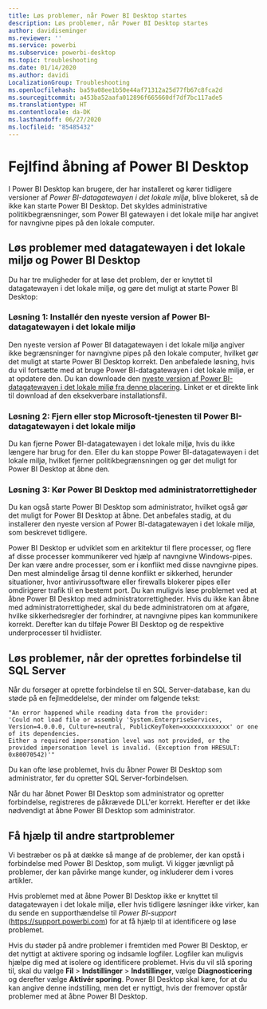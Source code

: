 ```yaml
---
title: Løs problemer, når Power BI Desktop startes
description: Løs problemer, når Power BI Desktop startes
author: davidiseminger
ms.reviewer: ''
ms.service: powerbi
ms.subservice: powerbi-desktop
ms.topic: troubleshooting
ms.date: 01/14/2020
ms.author: davidi
LocalizationGroup: Troubleshooting
ms.openlocfilehash: ba59a08ee1b50e44af71312a25d77fb67c8fca2d
ms.sourcegitcommit: a453ba52aafa012896f665660df7df7bc117ade5
ms.translationtype: HT
ms.contentlocale: da-DK
ms.lasthandoff: 06/27/2020
ms.locfileid: "85485432"
---
```

# <a name="troubleshoot-opening-power-bi-desktop"></a>Fejlfind åbning af Power BI Desktop

I Power BI Desktop kan brugere, der har installeret og kører tidligere versioner af *Power BI-datagatewayen i det lokale miljø*, blive blokeret, så de ikke kan starte Power BI Desktop. Det skyldes administrative politikbegrænsninger, som Power BI gatewayen i det lokale miljø har angivet for navngivne pipes på den lokale computer.

## <a name="resolve-issues-with-the-on-premises-data-gateway-and-power-bi-desktop"></a>Løs problemer med datagatewayen i det lokale miljø og Power BI Desktop

Du har tre muligheder for at løse det problem, der er knyttet til datagatewayen i det lokale miljø, og gøre det muligt at starte Power BI Desktop:

### <a name="resolution-1-install-the-latest-version-of-power-bi-on-premises-data-gateway"></a>Løsning 1: Installér den nyeste version af Power BI-datagatewayen i det lokale miljø

Den nyeste version af Power BI datagatewayen i det lokale miljø angiver ikke begrænsninger for navngivne pipes på den lokale computer, hvilket gør det muligt at starte Power BI Desktop korrekt. Den anbefalede løsning, hvis du vil fortsætte med at bruge Power BI-datagatewayen i det lokale miljø, er at opdatere den. Du kan downloade den [nyeste version af Power BI-datagatewayen i det lokale miljø fra denne placering](https://go.microsoft.com/fwlink/?LinkId=698863). Linket er et direkte link til download af den eksekverbare installationsfil.

### <a name="resolution-2-uninstall-or-stop-the-power-bi-on-premises-data-gateway-microsoft-service"></a>Løsning 2: Fjern eller stop Microsoft-tjenesten til Power BI-datagatewayen i det lokale miljø

Du kan fjerne Power BI-datagatewayen i det lokale miljø, hvis du ikke længere har brug for den. Eller du kan stoppe Power BI-datagatewayen i det lokale miljø, hvilket fjerner politikbegrænsningen og gør det muligt for Power BI Desktop at åbne den.

### <a name="resolution-3-run-power-bi-desktop-with-administrator-privilege"></a>Løsning 3: Kør Power BI Desktop med administratorrettigheder

Du kan også starte Power BI Desktop som administrator, hvilket også gør det muligt for Power BI Desktop at åbne. Det anbefales stadig, at du installerer den nyeste version af Power BI-datagatewayen i det lokale miljø, som beskrevet tidligere.

Power BI Desktop er udviklet som en arkitektur til flere processer, og flere af disse processer kommunikerer ved hjælp af navngivne Windows-pipes. Der kan være andre processer, som er i konflikt med disse navngivne pipes. Den mest almindelige årsag til denne konflikt er sikkerhed, herunder situationer, hvor antivirussoftware eller firewalls blokerer pipes eller omdirigerer trafik til en bestemt port. Du kan muligvis løse problemet ved at åbne Power BI Desktop med administratorrettigheder. Hvis du ikke kan åbne med administratorrettigheder, skal du bede administratoren om at afgøre, hvilke sikkerhedsregler der forhindrer, at navngivne pipes kan kommunikere korrekt. Derefter kan du tilføje Power BI Desktop og de respektive underprocesser til hvidlister.

## <a name="resolve-issues-when-connecting-to-sql-server"></a>Løs problemer, når der oprettes forbindelse til SQL Server

Når du forsøger at oprette forbindelse til en SQL Server-database, kan du støde på en fejlmeddelelse, der minder om følgende tekst:

`"An error happened while reading data from the provider:`\
`'Could not load file or assembly 'System.EnterpriseServices, Version=4.0.0.0, Culture=neutral, PublicKeyToken=xxxxxxxxxxxxx' or one of its dependencies.`\
`Either a required impersonation level was not provided, or the provided impersonation level is invalid. (Exception from HRESULT: 0x80070542)'"`

Du kan ofte løse problemet, hvis du åbner Power BI Desktop som administrator, før du opretter SQL Server-forbindelsen.

Når du har åbnet Power BI Desktop som administrator og opretter forbindelse, registreres de påkrævede DLL'er korrekt. Herefter er det ikke nødvendigt at åbne Power BI Desktop som administrator.

## <a name="get-help-with-other-launch-issues"></a>Få hjælp til andre startproblemer

Vi bestræber os på at dække så mange af de problemer, der kan opstå i forbindelse med Power BI Desktop, som muligt. Vi kigger jævnligt på problemer, der kan påvirke mange kunder, og inkluderer dem i vores artikler.

Hvis problemet med at åbne Power BI Desktop ikke er knyttet til datagatewayen i det lokale miljø, eller hvis tidligere løsninger ikke virker, kan du sende en supporthændelse til *Power BI-support* (<https://support.powerbi.com>) for at få hjælp til at identificere og løse problemet.

Hvis du støder på andre problemer i fremtiden med Power BI Desktop, er det nyttigt at aktivere sporing og indsamle logfiler. Logfiler kan muligvis hjælpe dig med at isolere og identificere problemet. Hvis du vil slå sporing til, skal du vælge **Fil** > **Indstillinger** > **Indstillinger**, vælge **Diagnosticering** og derefter vælge **Aktivér sporing**. Power BI Desktop skal køre, for at du kan angive denne indstilling, men det er nyttigt, hvis der fremover opstår problemer med at åbne Power BI Desktop.
